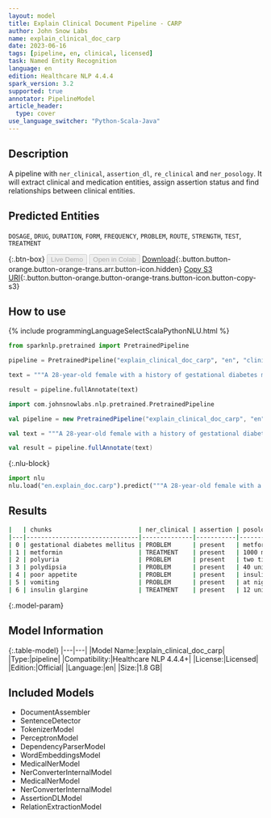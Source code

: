 ```yaml
---
layout: model
title: Explain Clinical Document Pipeline - CARP
author: John Snow Labs
name: explain_clinical_doc_carp
date: 2023-06-16
tags: [pipeline, en, clinical, licensed]
task: Named Entity Recognition
language: en
edition: Healthcare NLP 4.4.4
spark_version: 3.2
supported: true
annotator: PipelineModel
article_header:
  type: cover
use_language_switcher: "Python-Scala-Java"
---
```


## Description

A pipeline with `ner_clinical`, `assertion_dl`, `re_clinical` and `ner_posology`. It will extract clinical and medication entities, assign assertion status and find relationships between clinical entities.

## Predicted Entities

`DOSAGE`, `DRUG`, `DURATION`, `FORM`, `FREQUENCY`, `PROBLEM`, `ROUTE`, `STRENGTH`, `TEST`, `TREATMENT`



{:.btn-box}
<button class="button button-orange" disabled>Live Demo</button>
<button class="button button-orange" disabled>Open in Colab</button>
[Download](https://s3.amazonaws.com/auxdata.johnsnowlabs.com/clinical/models/explain_clinical_doc_carp_en_4.4.4_3.2_1686943336075.zip){:.button.button-orange.button-orange-trans.arr.button-icon.hidden}
[Copy S3 URI](s3://auxdata.johnsnowlabs.com/clinical/models/explain_clinical_doc_carp_en_4.4.4_3.2_1686943336075.zip){:.button.button-orange.button-orange-trans.button-icon.button-copy-s3}

## How to use

<div class="tabs-box" markdown="1">
{% include programmingLanguageSelectScalaPythonNLU.html %}

```python
from sparknlp.pretrained import PretrainedPipeline

pipeline = PretrainedPipeline("explain_clinical_doc_carp", "en", "clinical/models")

text = """A 28-year-old female with a history of gestational diabetes mellitus, used to take metformin 1000 mg two times a day, presented with a one-week history of polyuria , polydipsia , poor appetite , and vomiting. She was seen by the endocrinology service and discharged on 40 units of insulin glargine at night, 12 units of insulin lispro with meals."""

result = pipeline.fullAnnotate(text)
```
```scala
import com.johnsnowlabs.nlp.pretrained.PretrainedPipeline

val pipeline = new PretrainedPipeline("explain_clinical_doc_carp", "en", "clinical/models")

val text = """A 28-year-old female with a history of gestational diabetes mellitus, used to take metformin 1000 mg two times a day, presented with a one-week history of polyuria , polydipsia , poor appetite , and vomiting. She was seen by the endocrinology service and discharged on 40 units of insulin glargine at night, 12 units of insulin lispro with meals."""

val result = pipeline.fullAnnotate(text)
```


{:.nlu-block}
```python
import nlu
nlu.load("en.explain_doc.carp").predict("""A 28-year-old female with a history of gestational diabetes mellitus, used to take metformin 1000 mg two times a day, presented with a one-week history of polyuria , polydipsia , poor appetite , and vomiting. She was seen by the endocrinology service and discharged on 40 units of insulin glargine at night, 12 units of insulin lispro with meals.""")
```

</div>



## Results

```bash
|   | chunks                        | ner_clinical | assertion | posology_chunk   | ner_posology | relations |
|---|-------------------------------|--------------|-----------|------------------|--------------|-----------|
| 0 | gestational diabetes mellitus | PROBLEM      | present   | metformin        | Drug         | TrAP      |
| 1 | metformin                     | TREATMENT    | present   | 1000 mg          | Strength     | TrCP      |
| 2 | polyuria                      | PROBLEM      | present   | two times a day  | Frequency    | TrCP      |
| 3 | polydipsia                    | PROBLEM      | present   | 40 units         | Dosage       | TrWP      |
| 4 | poor appetite                 | PROBLEM      | present   | insulin glargine | Drug         | TrCP      |
| 5 | vomiting                      | PROBLEM      | present   | at night         | Frequency    | TrAP      |
| 6 | insulin glargine              | TREATMENT    | present   | 12 units         | Dosage       | TrAP      |
```

{:.model-param}
## Model Information

{:.table-model}
|---|---|
|Model Name:|explain_clinical_doc_carp|
|Type:|pipeline|
|Compatibility:|Healthcare NLP 4.4.4+|
|License:|Licensed|
|Edition:|Official|
|Language:|en|
|Size:|1.8 GB|

## Included Models

- DocumentAssembler
- SentenceDetector
- TokenizerModel
- PerceptronModel
- DependencyParserModel
- WordEmbeddingsModel
- MedicalNerModel
- NerConverterInternalModel
- MedicalNerModel
- NerConverterInternalModel
- AssertionDLModel
- RelationExtractionModel